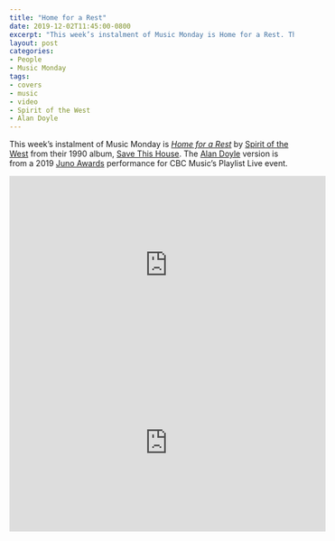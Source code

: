```yaml
---
title: "Home for a Rest"
date: 2019-12-02T11:45:00-0800
excerpt: "This week’s instalment of Music Monday is Home for a Rest. The 1990 Spirit of the West original and a 2019 cover by Alan Doyle."
layout: post
categories:
- People
- Music Monday
tags:
- covers
- music
- video
- Spirit of the West
- Alan Doyle
---
```

This week’s instalment of Music Monday is [_Home for a Rest_](https://en.wikipedia.org/wiki/Home_for_a_Rest) by
[Spirit of the West](http://sotw.ca/) from their 1990 album,
[Save This House](https://en.wikipedia.org/wiki/Save_This_House). The [Alan Doyle](https://alandoyle.ca/)
version is from a 2019 [Juno Awards](https://junoawards.ca/watch-listen-2019-juno-awards-music-day-cbc/) performance for CBC Music’s Playlist Live event.

<div class="video-container">
<iframe width="560" height="315" src="https://www.youtube.com/embed/crIk87-mPzY" frameborder="0" allowfullscreen title="Video: Home for a Rest by Spirit of the West"></iframe>
</div>

<div class="video-container">
<iframe width="560" height="315" src="https://www.youtube.com/embed/RHwKcL7bL0U" frameborder="0" allowfullscreen title="Video: Home for a Rest by Alan Doyle"></iframe>
</div>
